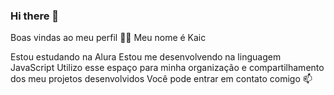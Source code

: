 ### Hi there 👋

Boas vindas ao meu perfil 💙💙
Meu nome é Kaic

Estou estudando na Alura
Estou me desenvolvendo na linguagem JavaScript
Utilizo esse espaço para minha organização e compartilhamento dos meu projetos desenvolvidos
Você pode entrar em contato comigo 📫
